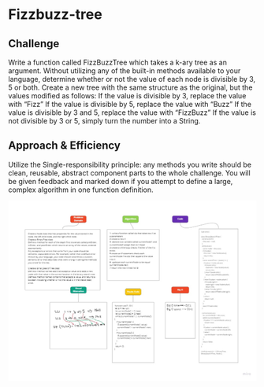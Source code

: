 # Fizzbuzz-tree

## Challenge

Write a function called FizzBuzzTree which takes a k-ary tree as an argument. Without utilizing any of the built-in methods available to your language, determine whether or not the value of each node is divisible by 3, 5 or both. Create a new tree with the same structure as the original, but the values modified as follows: If the value is divisible by 3, replace the value with “Fizz” If the value is divisible by 5, replace the value with “Buzz” If the value is divisible by 3 and 5, replace the value with “FizzBuzz” If the value is not divisible by 3 or 5, simply turn the number into a String.

## Approach & Efficiency

Utilize the Single-responsibility principle: any methods you write should be clean, reusable, abstract component parts to the whole challenge. You will be given feedback and marked down if you attempt to define a large, complex algorithm in one function definition.

![img11](../assets/code-challenge15.jpg)
